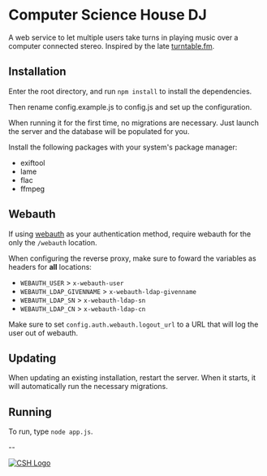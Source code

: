 Computer Science House DJ
==

A web service to let multiple users take turns in playing music over a computer
connected stereo. Inspired by the late [turntable.fm](http://turntable.fm).

Installation
--
Enter the root directory, and run `npm install` to install the dependencies.

Then rename config.example.js to config.js and set up the configuration.

When running it for the first time, no migrations are necessary. Just launch
the server and the database will be populated for you.

Install the following packages with your system's package manager:
- exiftool
- lame
- flac
- ffmpeg

Webauth
--
If using [webauth](http://webauth.stanford.edu) as your authentication method,
require webauth for the only the `/webauth` location.

When configuring the reverse proxy, make sure to foward the
variables as headers for **all** locations:
- `WEBAUTH_USER` > `x-webauth-user`
- `WEBAUTH_LDAP_GIVENNAME` > `x-webauth-ldap-givenname`
- `WEBAUTH_LDAP_SN` > `x-webauth-ldap-sn`
- `WEBAUTH_LDAP_CN` > `x-webauth-ldap-cn`

Make sure to set `config.auth.webauth.logout_url` to a URL that will log the
user out of webauth.

Updating
--
When updating an existing installation, restart the server. When it starts,
it will automatically run the necessary migrations.

Running
--
To run, type `node app.js`.

--

[![CSH Logo](http://csh.rit.edu/images/logo.png)](http://csh.rit.edu)

